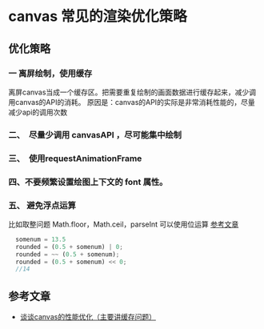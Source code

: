 # canvas 常见的渲染优化策略

## 优化策略

### 一 离屏绘制，使用缓存

  离屏canvas当成一个缓存区。把需要重复绘制的画面数据进行缓存起来，减少调用canvas的API的消耗。
  原因是：canvas的API的实际是非常消耗性能的，尽量减少api的调用次数

### 二、　尽量少调用 canvasAPI ，尽可能集中绘制

### 三、　使用requestAnimationFrame

### 四、不要频繁设置绘图上下文的 font 属性。

### 五、 避免浮点运算

  比如取整问题 Math.floor，Math.ceil，parseInt 
  可以使用位运算 [参考文章](https://www.w3school.com.cn/js/pro_js_operators_bitwise.asp)
```javascript 
  somenum = 13.5
  rounded = (0.5 + somenum) | 0; 
  rounded = ~~ (0.5 + somenum);
  rounded = (0.5 + somenum) << 0;
  //14
```

## 参考文章 

+ [谈谈canvas的性能优化（主要讲缓存问题）](https://www.cnblogs.com/axes/p/3567364.html?utm_source=tuicool&utm_medium=referral)